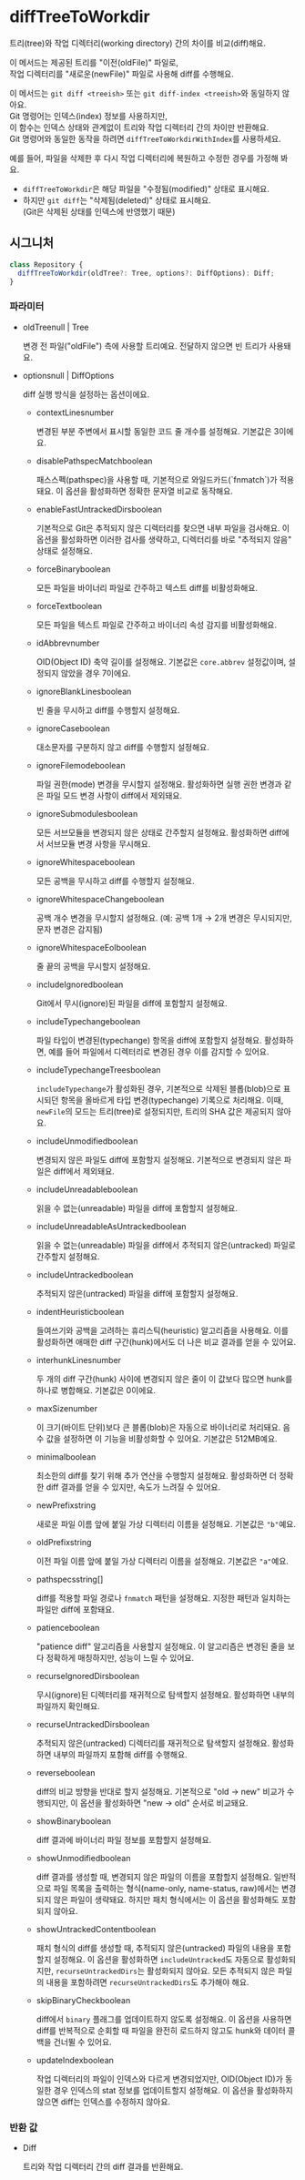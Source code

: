 # diffTreeToWorkdir

트리(tree)와 작업 디렉터리(working directory) 간의 차이를 비교(diff)해요.

이 메서드는 제공된 트리를 "이전(oldFile)" 파일로,  
작업 디렉터리를 "새로운(newFile)" 파일로 사용해 diff를 수행해요.

이 메서드는 `git diff <treeish>` 또는 `git diff-index <treeish>`와 동일하지 않아요.  
Git 명령어는 인덱스(index) 정보를 사용하지만,  
이 함수는 인덱스 상태와 관계없이 트리와 작업 디렉터리 간의 차이만 반환해요.  
Git 명령어와 동일한 동작을 하려면 `diffTreeToWorkdirWithIndex`를 사용하세요.

예를 들어, 파일을 삭제한 후 다시 작업 디렉터리에 복원하고 수정한 경우를 가정해 봐요.
- `diffTreeToWorkdir`은 해당 파일을 "수정됨(modified)" 상태로 표시해요.
- 하지만 `git diff`는 "삭제됨(deleted)" 상태로 표시해요.  
  (Git은 삭제된 상태를 인덱스에 반영했기 때문)

## 시그니처

```ts
class Repository {
  diffTreeToWorkdir(oldTree?: Tree, options?: DiffOptions): Diff;
}
```

### 파라미터

<ul class="param-ul">
  <li class="param-li param-li-root">
    <span class="param-name">oldTree</span><span class="param-type">null | Tree</span>
    <br>
    <p class="param-description">변경 전 파일("oldFile") 측에 사용할 트리예요. 전달하지 않으면 빈 트리가 사용돼요.</p>
  </li>
  <li class="param-li param-li-root">
  <span class="param-name">options</span><span class="param-type">null | DiffOptions</span>
  <br>
  <p class="param-description">diff 실행 방식을 설정하는 옵션이에요.</p>
  <ul class="param-ul">
    <li class="param-li">
      <span class="param-name">contextLines</span><span class="param-type">number</span>
      <br>
      <p class="param-description">
        변경된 부분 주변에서 표시할 동일한 코드 줄 개수를 설정해요. 기본값은 3이에요.
      </p>
    </li>
    <li class="param-li">
      <span class="param-name">disablePathspecMatch</span><span class="param-type">boolean</span>
      <br>
      <p class="param-description">
        패스스펙(pathspec)을 사용할 때, 기본적으로 와일드카드(`fnmatch`)가 적용돼요.  
        이 옵션을 활성화하면 정확한 문자열 비교로 동작해요.
      </p>
    </li>
    <li class="param-li">
      <span class="param-name">enableFastUntrackedDirs</span><span class="param-type">boolean</span>
      <br>
      <p class="param-description">
        기본적으로 Git은 추적되지 않은 디렉터리를 찾으면 내부 파일을 검사해요.  
        이 옵션을 활성화하면 이러한 검사를 생략하고, 디렉터리를 바로 "추적되지 않음" 상태로 설정해요.
      </p>
    </li>
    <li class="param-li">
      <span class="param-name">forceBinary</span><span class="param-type">boolean</span>
      <br>
      <p class="param-description">
        모든 파일을 바이너리 파일로 간주하고 텍스트 diff를 비활성화해요.
      </p>
    </li>
    <li class="param-li">
      <span class="param-name">forceText</span><span class="param-type">boolean</span>
      <br>
      <p class="param-description">
        모든 파일을 텍스트 파일로 간주하고 바이너리 속성 감지를 비활성화해요.
      </p>
    </li>
<li class="param-li">
  <span class="param-name">idAbbrev</span><span class="param-type">number</span>
  <br>
  <p class="param-description">
    OID(Object ID) 축약 길이를 설정해요.  
    기본값은 <code>core.abbrev</code> 설정값이며, 설정되지 않았을 경우 7이에요.
  </p>
</li>
    <li class="param-li">
      <span class="param-name">ignoreBlankLines</span><span class="param-type">boolean</span>
      <br>
      <p class="param-description">빈 줄을 무시하고 diff를 수행할지 설정해요.</p>
    </li>
    <li class="param-li">
      <span class="param-name">ignoreCase</span><span class="param-type">boolean</span>
      <br>
      <p class="param-description">대소문자를 구분하지 않고 diff를 수행할지 설정해요.</p>
    </li>
<li class="param-li">
  <span class="param-name">ignoreFilemode</span><span class="param-type">boolean</span>
  <br>
  <p class="param-description">
    파일 권한(mode) 변경을 무시할지 설정해요.  
    활성화하면 실행 권한 변경과 같은 파일 모드 변경 사항이 diff에서 제외돼요.
  </p>
</li>
<li class="param-li">
  <span class="param-name">ignoreSubmodules</span><span class="param-type">boolean</span>
  <br>
  <p class="param-description">
    모든 서브모듈을 변경되지 않은 상태로 간주할지 설정해요.  
    활성화하면 diff에서 서브모듈 변경 사항을 무시해요.
  </p>
</li>
    <li class="param-li">
      <span class="param-name">ignoreWhitespace</span><span class="param-type">boolean</span>
      <br>
      <p class="param-description">모든 공백을 무시하고 diff를 수행할지 설정해요.</p>
    </li>
    <li class="param-li">
      <span class="param-name">ignoreWhitespaceChange</span><span class="param-type">boolean</span>
      <br>
      <p class="param-description">
        공백 개수 변경을 무시할지 설정해요.  
        (예: 공백 1개 → 2개 변경은 무시되지만, 문자 변경은 감지됨)
      </p>
    </li>
    <li class="param-li">
      <span class="param-name">ignoreWhitespaceEol</span><span class="param-type">boolean</span>
      <br>
      <p class="param-description">줄 끝의 공백을 무시할지 설정해요.</p>
    </li>
<li class="param-li">
  <span class="param-name">includeIgnored</span><span class="param-type">boolean</span>
  <br>
  <p class="param-description">
    Git에서 무시(ignore)된 파일을 diff에 포함할지 설정해요.
  </p>
</li>
<li class="param-li">
  <span class="param-name">includeTypechange</span><span class="param-type">boolean</span>
  <br>
  <p class="param-description">
    파일 타입이 변경된(typechange) 항목을 diff에 포함할지 설정해요.  
    활성화하면, 예를 들어 파일에서 디렉터리로 변경된 경우 이를 감지할 수 있어요.
  </p>
</li>
<li class="param-li">
  <span class="param-name">includeTypechangeTrees</span><span class="param-type">boolean</span>
  <br>
  <p class="param-description">
    <code>includeTypechange</code>가 활성화된 경우,  
    기본적으로 삭제된 블롭(blob)으로 표시되던 항목을  
    올바르게 타입 변경(typechange) 기록으로 처리해요.  
    이때, <code>newFile</code>의 모드는 트리(tree)로 설정되지만,  
    트리의 SHA 값은 제공되지 않아요.
  </p>
</li>
<li class="param-li">
  <span class="param-name">includeUnmodified</span><span class="param-type">boolean</span>
  <br>
  <p class="param-description">
    변경되지 않은 파일도 diff에 포함할지 설정해요.  
    기본적으로 변경되지 않은 파일은 diff에서 제외돼요.
  </p>
</li>
<li class="param-li">
  <span class="param-name">includeUnreadable</span><span class="param-type">boolean</span>
  <br>
  <p class="param-description">
    읽을 수 없는(unreadable) 파일을 diff에 포함할지 설정해요.
  </p>
</li>
<li class="param-li">
  <span class="param-name">includeUnreadableAsUntracked</span><span class="param-type">boolean</span>
  <br>
  <p class="param-description">
    읽을 수 없는(unreadable) 파일을 diff에서 추적되지 않은(untracked) 파일로 간주할지 설정해요.
  </p>
</li>
    <li class="param-li">
      <span class="param-name">includeUntracked</span><span class="param-type">boolean</span>
      <br>
      <p class="param-description">
        추적되지 않은(untracked) 파일을 diff에 포함할지 설정해요.
      </p>
    </li>
<li class="param-li">
  <span class="param-name">indentHeuristic</span><span class="param-type">boolean</span>
  <br>
  <p class="param-description">
    들여쓰기와 공백을 고려하는 휴리스틱(heuristic) 알고리즘을 사용해요.  
    이를 활성화하면 애매한 diff 구간(hunk)에서도 더 나은 비교 결과를 얻을 수 있어요.
  </p>
</li>
<li class="param-li">
  <span class="param-name">interhunkLines</span><span class="param-type">number</span>
  <br>
  <p class="param-description">
    두 개의 diff 구간(hunk) 사이에 변경되지 않은 줄이  
    이 값보다 많으면 hunk를 하나로 병합해요. 기본값은 0이에요.
  </p>
</li>
<li class="param-li">
  <span class="param-name">maxSize</span><span class="param-type">number</span>
  <br>
  <p class="param-description">
    이 크기(바이트 단위)보다 큰 블롭(blob)은 자동으로 바이너리로 처리돼요.  
    음수 값을 설정하면 이 기능을 비활성화할 수 있어요. 기본값은 512MB예요.
  </p>
</li>
<li class="param-li">
  <span class="param-name">minimal</span><span class="param-type">boolean</span>
  <br>
  <p class="param-description">
    최소한의 diff를 찾기 위해 추가 연산을 수행할지 설정해요.  
    활성화하면 더 정확한 diff 결과를 얻을 수 있지만, 속도가 느려질 수 있어요.
  </p>
</li>
<li class="param-li">
  <span class="param-name">newPrefix</span><span class="param-type">string</span>
  <br>
  <p class="param-description">
    새로운 파일 이름 앞에 붙일 가상 디렉터리 이름을 설정해요.  
    기본값은 <code>"b"</code>예요.
  </p>
</li>
<li class="param-li">
  <span class="param-name">oldPrefix</span><span class="param-type">string</span>
  <br>
  <p class="param-description">
    이전 파일 이름 앞에 붙일 가상 디렉터리 이름을 설정해요.  
    기본값은 <code>"a"</code>예요.
  </p>
</li>
<li class="param-li">
  <span class="param-name">pathspecs</span><span class="param-type">string[]</span>
  <br>
  <p class="param-description">
    diff를 적용할 파일 경로나 <code>fnmatch</code> 패턴을 설정해요.  
    지정한 패턴과 일치하는 파일만 diff에 포함돼요.
  </p>
</li>
<li class="param-li">
  <span class="param-name">patience</span><span class="param-type">boolean</span>
  <br>
  <p class="param-description">
    "patience diff" 알고리즘을 사용할지 설정해요.  
    이 알고리즘은 변경된 줄을 보다 정확하게 매칭하지만, 성능이 느릴 수 있어요.
  </p>
</li>
<li class="param-li">
  <span class="param-name">recurseIgnoredDirs</span><span class="param-type">boolean</span>
  <br>
  <p class="param-description">
    무시(ignore)된 디렉터리를 재귀적으로 탐색할지 설정해요.  
    활성화하면 내부의 파일까지 확인해요.
  </p>
</li>
<li class="param-li">
  <span class="param-name">recurseUntrackedDirs</span><span class="param-type">boolean</span>
  <br>
  <p class="param-description">
    추적되지 않은(untracked) 디렉터리를 재귀적으로 탐색할지 설정해요.  
    활성화하면 내부의 파일까지 포함해 diff를 수행해요.
  </p>
</li>
<li class="param-li">
  <span class="param-name">reverse</span><span class="param-type">boolean</span>
  <br>
  <p class="param-description">
    diff의 비교 방향을 반대로 할지 설정해요.  
    기본적으로 "old → new" 비교가 수행되지만,  
    이 옵션을 활성화하면 "new → old" 순서로 비교돼요.
  </p>
</li>
    <li class="param-li">
      <span class="param-name">showBinary</span><span class="param-type">boolean</span>
      <br>
      <p class="param-description">
        diff 결과에 바이너리 파일 정보를 포함할지 설정해요.
      </p>
    </li>
<li class="param-li">
  <span class="param-name">showUnmodified</span><span class="param-type">boolean</span>
  <br>
  <p class="param-description">
    diff 결과를 생성할 때, 변경되지 않은 파일의 이름을 포함할지 설정해요.  
    일반적으로 파일 목록을 출력하는 형식(name-only, name-status, raw)에서는  
    변경되지 않은 파일이 생략돼요.  
    하지만 패치 형식에서는 이 옵션을 활성화해도 포함되지 않아요.
  </p>
</li>
<li class="param-li">
  <span class="param-name">showUntrackedContent</span><span class="param-type">boolean</span>
  <br>
  <p class="param-description">
    패치 형식의 diff를 생성할 때, 추적되지 않은(untracked) 파일의 내용을 포함할지 설정해요.  
    이 옵션을 활성화하면 <code>includeUntracked</code>도 자동으로 활성화되지만,  
    <code>recurseUntrackedDirs</code>는 활성화되지 않아요.  
    모든 추적되지 않은 파일의 내용을 포함하려면 <code>recurseUntrackedDirs</code>도 추가해야 해요.
  </p>
</li>
<li class="param-li">
  <span class="param-name">skipBinaryCheck</span><span class="param-type">boolean</span>
  <br>
  <p class="param-description">
    diff에서 <code>binary</code> 플래그를 업데이트하지 않도록 설정해요.  
    이 옵션을 사용하면 diff를 반복적으로 순회할 때  
    파일을 완전히 로드하지 않고도 hunk와 데이터 콜백을 건너뛸 수 있어요.
  </p>
</li>
<li class="param-li">
  <span class="param-name">updateIndex</span><span class="param-type">boolean</span>
  <br>
  <p class="param-description">
    작업 디렉터리의 파일이 인덱스와 다르게 변경되었지만,  
    OID(Object ID)가 동일한 경우 인덱스의 stat 정보를 업데이트할지 설정해요.  
    이 옵션을 활성화하지 않으면 diff는 인덱스를 수정하지 않아요.
  </p>
</li>
  </ul>
</li>
</ul>

### 반환 값

<ul class="param-ul">
  <li class="param-li param-li-root">
    <span class="param-type">Diff</span>
    <br>
    <p class="param-description">트리와 작업 디렉터리 간의 diff 결과를 반환해요.</p>
  </li>
</ul>
